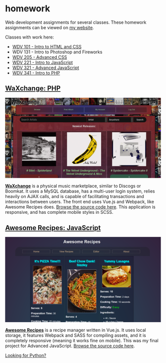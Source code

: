 # homework

Web development assignments for several classes. These homework assignments can be viewed on [my website](https://tannerbabcock.com/homework/index).

Classes with work here:

* [WDV 101 - Intro to HTML and CSS](https://tannerbabcock.com/homework/index?c=wdv101)
* WDV 131 - Intro to Photoshop and Fireworks
* [WDV 205 - Advanced CSS](https://tannerbabcock.com/homework/index?c=wdv205)
* [WDV 221 - Intro to JavaScript](https://tannerbabcock.com/homework/index?c=wdv221)
* [WDV 321 - Advanced JavaScript](https://tannerbabcock.com/homework/index?c=wdv321)
* [WDV 341 - Intro to PHP](https://tannerbabcock.com/homework/index?c=wdv341)

## [WaXchange: PHP](https://tannerbabcock.com/homework/wdv341/wax/index)

![WaXchange PHP Project](https://raw.githubusercontent.com/Babkock/homework/master/img/waxchange.png)

**[WaXchange](https://tannerbabcock.com/homework/wdv341/wax/index)** is a physical music marketplace, similar to Discogs or Boomkat. It uses a MySQL database, has a multi-user login system, relies heavily on AJAX calls, and is capable of facilitating transactions and interactions between users. The front end uses Vue.js and Webpack, like Awesome Recipes does. [Browse the source code here](https://gitlab.com/tbhomework/homework/-/tree/master/wdv341/wax). This application is responsive, and has complete mobile styles in SCSS.

## [Awesome Recipes: JavaScript](https://tannerbabcock.com/homework/wdv321/recipes/home.html)

![Awesome Recipes: JavaScript Project](https://raw.githubusercontent.com/Babkock/homework/master/img/recipes.png)

**[Awesome Recipes](https://tannerbabcock.com/homework/wdv321/recipes/home.html)** is a recipe manager written in Vue.js. It uses local storage, it features Webpack and SASS for compiling assets, and it is completely responsive (meaning it works fine on mobile). This was my final project for Advanced JavaScript. [Browse the source code here](https://gitlab.com/tbhomework/homework/-/tree/master/wdv321/recipes).

[Looking for Python?](https://gitlab.com/Babkock/python)
